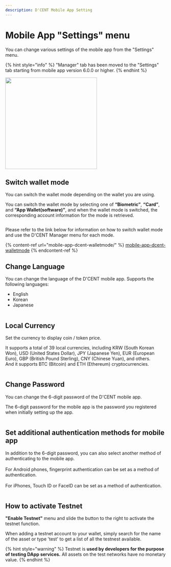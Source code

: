 ```yaml
---
description: D'CENT Mobile App Setting
---
```


# Mobile App "Settings" menu

You can change various settings of the mobile app from the "Settings" menu.

{% hint style="info" %}
"Manager" tab has been moved to the "Settings" tab starting from mobile app version 6.0.0 or higher.
{% endhint %}

<div align="left">

<img src="../../.gitbook/assets/Setting-eng01.png" alt="" width="287">

</div>

## Switch wallet mode

You can switch the wallet mode depending on the wallet you are using.

You can switch the wallet mode by selecting one of **“Biometric”**, **“Card”**, and **“App Wallet(software)”**, and when the wallet mode is switched, the corresponding account information for the mode is retrieved.

<figure><img src="../../.gitbook/assets/Setting-eng02.png" alt=""><figcaption></figcaption></figure>

Please refer to the link below for information on how to switch wallet mode and use the D'CENT Manager menu for each mode.

{% content-ref url="mobile-app-dcent-walletmode/" %}
[mobile-app-dcent-walletmode](mobile-app-dcent-walletmode/)
{% endcontent-ref %}

## Change Language

You can change the language of the D'CENT mobile app. Supports the following languages:

* English
* Korean
* Japanese

<figure><img src="../../.gitbook/assets/Setting-eng03.png" alt=""><figcaption></figcaption></figure>

## Local Currency

​Set the currency to display coin / token price.

It supports a total of 39 local currencies, including KRW (South Korean Won), USD (United States Dollar), JPY (Japanese Yen), EUR (European Euro), GBP (British Pound Sterling), CNY (Chinese Yuan), and others.\
And it supports BTC (Bitcoin) and ETH (Ethereum) cryptocurrencies.

<figure><img src="../../.gitbook/assets/Setting-eng04.png" alt=""><figcaption></figcaption></figure>

## Change Password

You can change the 6-digit password of the D'CENT mobile app.

The 6-digit password for the mobile app is the password you registered when initially setting up the app.

<figure><img src="../../.gitbook/assets/Setting-eng05.png" alt=""><figcaption></figcaption></figure>

## Set additional authentication methods for mobile app

In addition to the 6-digit password, you can also select another method of authenticating to the mobile app. \
\
For Android phones, fingerprint authentication can be set as a method of authentication. \
\
For iPhones, Touch ID or FaceID can be set as a method of authentication.

<figure><img src="../../.gitbook/assets/Setting-eng06.png" alt=""><figcaption></figcaption></figure>

## How to activate Testnet

**"Enable Testnet"** menu and slide the button to the right to activate the testnet function.

When adding a testnet account to your wallet, simply search for the name of the asset or type 'test' to get a list of all the testnest available.

{% hint style="warning" %}
Testnet is **used by developers for the purpose of testing DApp services.** All assets on the test networks have no monetary value.
{% endhint %}

<figure><img src="../../.gitbook/assets/Setting-eng07.png" alt=""><figcaption></figcaption></figure>
